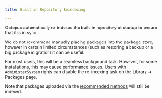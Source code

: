 ```yaml
---
title: Built-in Repository Reindexing

---
```


Octopus automatically re-indexes the built-in repository at startup to ensure that it is in sync.

We do not recommend manually placing packages into the package store, however in certain limited circumstances (such as restoring a backup or a big package migration) it can be useful.

For most users, this will be a seamless background task. However, for some installations, this may cause performance issues. Users with `AdministerSystem` rights can disable the re-indexing task on the Library &#10140; Packages page.

Note that packages uploaded via the [recommended methods](/docs/packaging-applications/package-repositories/pushing-packages-to-the-built-in-repository.md) will still be indexed.
